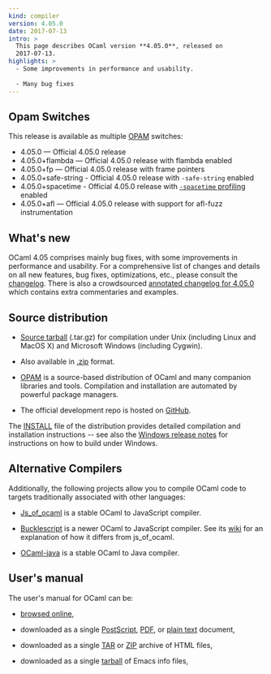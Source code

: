```yaml
---
kind: compiler
version: 4.05.0
date: 2017-07-13
intro: >
  This page describes OCaml version **4.05.0**, released on
  2017-07-13.
highlights: >
  - Some improvements in performance and usability.
  
  - Many bug fixes
---
```


Opam Switches
-------------

This release is available as multiple [OPAM](https://opam.ocaml.org/doc/Usage.html) switches:

- 4.05.0 — Official 4.05.0 release
- 4.05.0+flambda — Official 4.05.0 release with flambda enabled
- 4.05.0+fp — Official 4.05.0 release with frame pointers
- 4.05.0+safe-string - Official 4.05.0 release with `-safe-string` enabled
- 4.05.0+spacetime - Official 4.05.0 release with [`-spacetime` profiling](http://caml.inria.fr/pub/docs/manual-ocaml/spacetime.html) enabled
- 4.05.0+afl — Official 4.05.0 release with support for afl-fuzz instrumentation

## What's new

OCaml 4.05 comprises mainly bug fixes, with some improvements in
performance and usability.
For a comprehensive list of changes and details on all new features,
bug fixes, optimizations, etc., please consult the
[changelog](https://v2.ocaml.org/releases/4.05/notes/Changes). There
is also a crowdsourced [annotated
changelog for 4.05.0](https://github.com/gasche/ocaml-releases-change-explanation/wiki/4.05.0-changes-explanation) which contains extra commentaries and examples.

## Source distribution

- [Source
  tarball](https://github.com/ocaml/ocaml/archive/4.05.0.tar.gz)
  (.tar.gz) for compilation under Unix (including Linux and MacOS X)
  and Microsoft Windows (including Cygwin).

- Also available in
  [.zip](https://github.com/ocaml/ocaml/archive/4.05.0.zip)
  format.

- [OPAM](https://opam.ocaml.org/) is a source-based distribution of
  OCaml and many companion libraries and tools. Compilation and
  installation are automated by powerful package managers.

- The official development repo is hosted on
  [GitHub](https://github.com/ocaml/ocaml).

The [INSTALL](https://v2.ocaml.org/releases/4.05/notes/INSTALL.adoc)
file of the distribution provides detailed compilation and
installation instructions -- see also the [Windows release
notes](https://v2.ocaml.org/releases/4.05/notes/README.win32.adoc) for instructions on how to build under Windows.

## Alternative Compilers

Additionally, the following projects allow you to compile OCaml code to
targets traditionally associated with other languages:

* [Js_of_ocaml](http://ocsigen.org/js_of_ocaml/) is a stable OCaml
  to JavaScript compiler.

* [Bucklescript](http://bucklescript.github.io/bucklescript/) is a newer
  OCaml to JavaScript compiler. See its
  [wiki](https://github.com/bucklescript/bucklescript/wiki/Differences-from-js_of_ocaml)
  for an explanation of how it differs from js_of_ocaml.

* [OCaml-java](http://www.ocamljava.org/) is a stable OCaml to
  Java compiler.

## User's manual

The user's manual for OCaml can be:

- [browsed
  online](https://v2.ocaml.org/releases/4.05/htmlman/index.html),

- downloaded as a single
  [PostScript](https://v2.ocaml.org/releases/4.05/ocaml-4.05-refman.ps.gz),
  [PDF](https://v2.ocaml.org/releases/4.05/ocaml-4.05-refman.pdf),
  or [plain
  text](https://v2.ocaml.org/releases/4.05/ocaml-4.05-refman.txt)
  document,

- downloaded as a single
  [TAR](https://v2.ocaml.org/releases/4.05/ocaml-4.05-refman-html.tar.gz)
  or
  [ZIP](https://v2.ocaml.org/releases/4.05/ocaml-4.05-refman-html.zip)
  archive of HTML files,

- downloaded as a single
  [tarball](https://v2.ocaml.org/releases/4.05/ocaml-4.05-refman.info.tar.gz)
  of Emacs info files,


